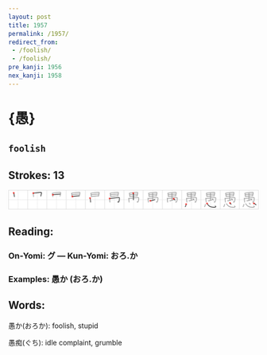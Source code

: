 ```yaml
---
layout: post
title: 1957
permalink: /1957/
redirect_from:
 - /foolish/
 - /foolish/
pre_kanji: 1956
nex_kanji: 1958
---
```


# {愚}

## `foolish`

## Strokes: 13

<div class="stroke"><img src="../images/E6849A.png" /></div>

## Reading:

### On-Yomi: グ &mdash; Kun-Yomi: おろ.か

### Examples: 愚か (おろ.か)

## Words:

愚か(おろか): foolish, stupid

愚痴(ぐち): idle complaint, grumble
